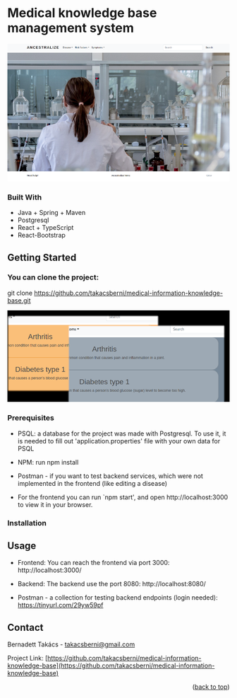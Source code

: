 # Medical knowledge base management system
![alt text](https://github.com/takacsberni/medical-information-knowledge-base/blob/master/home-screenshot.png?raw=true)



### Built With
- Java + Spring + Maven
- Postgresql
- React + TypeScript
- React-Bootstrap



## Getting Started
### You can clone the project:
git clone https://github.com/takacsberni/medical-information-knowledge-base.git

![alt text](https://github.com/takacsberni/medical-information-knowledge-base/blob/master/color_themes.png?raw=true)

### Prerequisites
- PSQL: a database for the project was made with Postgresql. To use it, it is needed to fill out 'application.properties' file with your own data for PSQL
- NPM: run npm install
- Postman - if you want to test backend services, which were not implemented in the frontend (like editing a disease)

- For the frontend you can run `npm start', and open http://localhost:3000 to view it in your browser.

### Installation


## Usage
- Frontend: 
You can reach the frontend via port 3000: http://localhost:3000/
- Backend: 
The backend use the port 8080: http://localhost:8080/

- Postman - a collection for testing backend endpoints (login needed):
https://tinyurl.com/29yw59pf




## Contact

Bernadett Takács - takacsberni@gmail.com

Project Link: [https://github.com/takacsberni/medical-information-knowledge-base](https://github.com/takacsberni/medical-information-knowledge-base)

<p align="right">(<a href="#readme-top">back to top</a>)</p>
